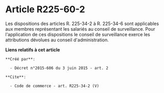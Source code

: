 # Article R225-60-2

Les dispositions des articles R. 225-34-2 à R. 225-34-6 sont applicables aux membres représentant les salariés au conseil de
surveillance. Pour l'application de ces dispositions le conseil de surveillance exerce les attributions dévolues au conseil
d'administration.

**Liens relatifs à cet article**

	**Créé par**:

	  - Décret n°2015-606 du 3 juin 2015 - art. 2

	**Cite**:

	  - Code de commerce - art. R225-34-2 (V)
